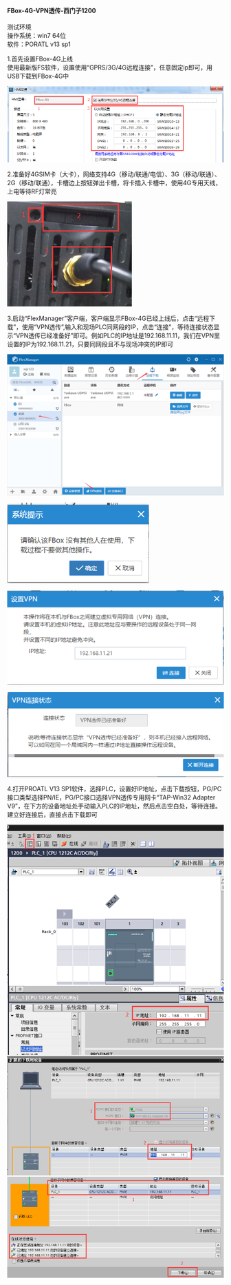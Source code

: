 #### **FBox-4G-VPN透传-西门子1200**  

测试环境  
操作系统：win7 64位  
软件：PORATL v13 sp1  

1.首先设置FBox-4G上线  
使用最新版FS软件，设置使用“GPRS/3G/4G远程连接”，任意固定ip即可，用USB下载到FBox-4G中  

![添加盒子分组](../Images/Trans/TranExplain/AB1769L36ERM/ABERM1.png)  

2.准备好4GSIM卡（大卡），网络支持4G（移动/联通/电信）、3G（移动/联通）、2G（移动/联通），卡槽边上按钮弹出卡槽，将卡插入卡槽中，使用4G专用天线，上电等待RF灯常亮  

![添加盒子分组](../Images/Trans/TranExplain/AB1769L36ERM/ABERM2.png)  

3.启动“FlexManager”客户端，客户端显示FBox-4G已经上线后，点击“远程下载”，使用“VPN透传”,输入和现场PLC同网段的IP，点击“连接”，等待连接状态显示“VPN透传已经准备好”即可。例如PLC的IP地址是192.168.11.11，我们在VPN里设置的IP为192.168.11.21，只要同网段且不与现场冲突的IP即可  

![添加盒子分组](../Images/Trans/TranExplain/AB1769L36ERM/MP1.png)  

![添加盒子分组](../Images/Trans/TranExplain/AB1769L36ERM/MP2.png)  

![添加盒子分组](../Images/Trans/TranExplain/AB1769L36ERM/MP3.png)  

![添加盒子分组](../Images/Trans/TranExplain/AB1769L36ERM/MP4.png)  

4.打开PROATL V13 SP1软件，选择PLC，设置好IP地址，点击下载按钮，PG/PC接口类型选择PN/IE，PG/PC接口选择VPN透传专用网卡“TAP-Win32 Adapter V9”，在下方的设备地址处手动输入PLC的IP地址，然后点击空白处，等待连接。建立好连接后，直接点击下载即可  

![添加盒子分组](../Images/Trans/TranExplain/STEP7MicroWIN/PORATL7.png)  
![添加盒子分组](../Images/Trans/TranExplain/STEP7MicroWIN/PORATL8.png)  
![添加盒子分组](../Images/Trans/TranExplain/STEP7MicroWIN/PORATL9.png)  
